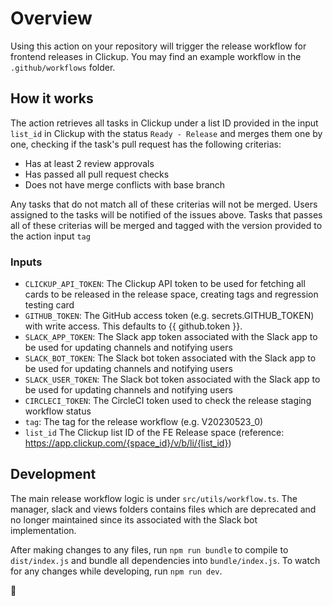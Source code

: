 # Overview

Using this action on your repository will trigger the release workflow for frontend releases in Clickup.
You may find an example workflow in the `.github/workflows` folder.

## How it works

The action retrieves all tasks in Clickup under a list ID provided in the input `list_id` in Clickup with the status `Ready - Release` and merges them one by one, checking if the task's pull request has the following criterias:

-   Has at least 2 review approvals
-   Has passed all pull request checks
-   Does not have merge conflicts with base branch

Any tasks that do not match all of these criterias will not be merged. Users assigned to the tasks will be notified of the issues above. Tasks that passes all of these criterias will be merged and tagged with the version provided to the action input `tag`

### Inputs

-   `CLICKUP_API_TOKEN`: The Clickup API token to be used for fetching all cards to be released in the release space, creating tags and regression testing card
-   `GITHUB_TOKEN`: The GitHub access token (e.g. secrets.GITHUB_TOKEN) with write access. This defaults to {{ github.token }}.
-   `SLACK_APP_TOKEN`: The Slack app token associated with the Slack app to be used for updating channels and notifying users
-   `SLACK_BOT_TOKEN`: The Slack bot token associated with the Slack app to be used for updating channels and notifying users
-   `SLACK_USER_TOKEN`: The Slack bot token associated with the Slack app to be used for updating channels and notifying users
-   `CIRCLECI_TOKEN`: The CircleCI token used to check the release staging workflow status
-   `tag`: The tag for the release workflow (e.g. V20230523_0)
-   `list_id` The Clickup list ID of the FE Release space (reference: https://app.clickup.com/{space_id}/v/b/li/{list_id})

## Development

The main release workflow logic is under `src/utils/workflow.ts`. The manager, slack and views folders contains files which are deprecated and no longer maintained since its associated with the Slack bot implementation.

After making changes to any files, run `npm run bundle` to compile to `dist/index.js` and bundle all dependencies into `bundle/index.js`. To watch for any changes while developing, run `npm run dev`.

🥇
